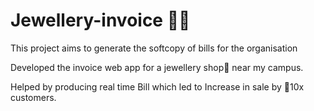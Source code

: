 # Jewellery-invoice 📜📎


This project aims to generate the softcopy of bills for the  organisation

Developed the invoice web app for a jewellery shop💎 near my campus.

Helped by producing real time Bill which led to Increase in sale by 🙂10x customers.

